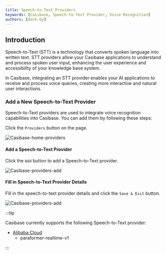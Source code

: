 ```yaml
---
title: Speech-to-Text Providers
keywords: [Casibase, Speech-to-Text Provider, Voice Recognition]
authors: [dark-Qy]
---
```

## Introduction

Speech-to-Text (STT) is a technology that converts spoken language into written text. STT providers allow your Casibase applications to understand and process spoken user input, enhancing the user experience and accessibility of your knowledge base system.

In Casibase, integrating an STT provider enables your AI applications to receive and process voice queries, creating more interactive and natural user interactions.

### Add a New Speech-to-Text Provider

Speech-to-Text providers are used to integrate voice recognition capabilities into Casibase. You can add them by following these steps:

Click the `Providers` button on the page.

![Casibase-home-providers](/img/walkthrough-guides/casibase-home-providers.png)

#### Add a Speech-to-Text Provider

Click the `Add` button to add a Speech-to-Text provider.

![Casibase-providers-add](/img/walkthrough-guides/casibase-providers-add.png)

#### Fill in Speech-to-Text Provider Details

Fill in the speech-to-text provider details and click the `Save & Exit` button.

![Casibase-providers-add](/img/walkthrough-guides/casibase-speech-to-text-form.png)

:::tip

Casibase currently supports the following Speech-to-Text provider:

- [Alibaba Cloud](https://www.alibabacloud.com/product/intelligent-speech-interaction)
  - paraformer-realtime-v1

:::
